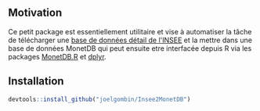 ## Motivation
Ce petit package est essentiellement utilitaire et vise à automatiser la tâche de télécharger une [base de données détail de l'INSEE](http://www.insee.fr/fr/bases-de-donnees/fichiers-detail.asp) et la mettre dans une base de données MonetDB qui peut ensuite etre interfacée depuis R via les packages [MonetDB.R](http://monetr.r-forge.r-project.org/) et [dplyr](https://cran.r-project.org/web/packages/dplyr/vignettes/databases.html). 

## Installation 
```r
devtools::install_github("joelgombin/Insee2MonetDB")
```
